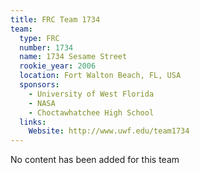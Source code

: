 ```yaml
---
title: FRC Team 1734
team:
  type: FRC
  number: 1734
  name: 1734 Sesame Street
  rookie_year: 2006
  location: Fort Walton Beach, FL, USA
  sponsors:
    - University of West Florida
    - NASA
    - Choctawhatchee High School
  links:
    Website: http://www.uwf.edu/team1734
---
```

No content has been added for this team